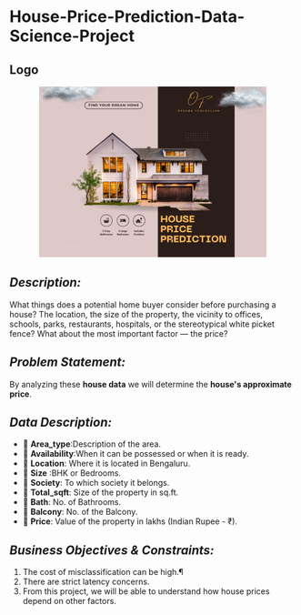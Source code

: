 # House-Price-Prediction-Data-Science-Project
## Logo
<p align="center">
  <img src="https://github.com/OssFad/House-Price-Prediction-Data-Science-Project/blob/main/Yellow%20and%20Black%20Real%20Estate%20Promotion%20Instagram%20Post%20(1).png" alt="Logo" width="400">
</p>

## ***Description:***
What things does a potential home buyer consider before purchasing a house? The location, the size of the property, the vicinity to offices, schools, parks, restaurants, hospitals, or the stereotypical white picket fence? What about the most important factor — the price?

## ***Problem Statement:***
By analyzing these **house data** we will determine the **house's approximate price**.

## ***Data Description:***
- 📌 **Area_type**:Description of the area.
- 📌 **Availability**:When it can be possessed or when it is ready.
- 📌 **Location**: Where it is located in Bengaluru.
- 📌 **Size** :BHK or Bedrooms.
- 📌 **Society**: To which society it belongs.
- 📌 **Total_sqft**: Size of the property in sq.ft.
- 📌 **Bath**: No. of Bathrooms.
- 📌 **Balcony**: No. of the Balcony.
- 📌 **Price**: Value of the property in lakhs (Indian Rupee - ₹).

## ***Business Objectives & Constraints:***
1. The cost of misclassification can be high.¶
2. There are strict latency concerns.
3. From this project, we will be able to understand how house prices depend on other factors.


